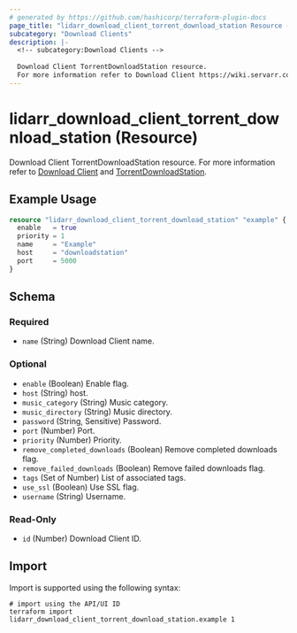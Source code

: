 ```yaml
---
# generated by https://github.com/hashicorp/terraform-plugin-docs
page_title: "lidarr_download_client_torrent_download_station Resource - terraform-provider-lidarr"
subcategory: "Download Clients"
description: |-
  <!-- subcategory:Download Clients -->
  
  Download Client TorrentDownloadStation resource.
  For more information refer to Download Client https://wiki.servarr.com/lidarr/settings#download-clients and TorrentDownloadStation https://wiki.servarr.com/lidarr/supported#torrentdownloadstation.
---
```


# lidarr_download_client_torrent_download_station (Resource)

<!-- subcategory:Download Clients -->
Download Client TorrentDownloadStation resource.
For more information refer to [Download Client](https://wiki.servarr.com/lidarr/settings#download-clients) and [TorrentDownloadStation](https://wiki.servarr.com/lidarr/supported#torrentdownloadstation).

## Example Usage

```terraform
resource "lidarr_download_client_torrent_download_station" "example" {
  enable   = true
  priority = 1
  name     = "Example"
  host     = "downloadstation"
  port     = 5000
}
```

<!-- schema generated by tfplugindocs -->
## Schema

### Required

- `name` (String) Download Client name.

### Optional

- `enable` (Boolean) Enable flag.
- `host` (String) host.
- `music_category` (String) Music category.
- `music_directory` (String) Music directory.
- `password` (String, Sensitive) Password.
- `port` (Number) Port.
- `priority` (Number) Priority.
- `remove_completed_downloads` (Boolean) Remove completed downloads flag.
- `remove_failed_downloads` (Boolean) Remove failed downloads flag.
- `tags` (Set of Number) List of associated tags.
- `use_ssl` (Boolean) Use SSL flag.
- `username` (String) Username.

### Read-Only

- `id` (Number) Download Client ID.

## Import

Import is supported using the following syntax:

```shell
# import using the API/UI ID
terraform import lidarr_download_client_torrent_download_station.example 1
```
